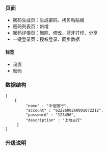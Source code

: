 ### 页面
- 密码生成页：生成密码、拷贝粘贴板
- 密码列表页：新增
- 密码详情页：删除、修改、蓝牙打印、分享
- 一键登录页：授权登录、同步数据

#### 标签
- 设置
- 密码

### 数据结构

```
[
    {
         "name" : "中信银行",
         "account" : "6222600260001072212",
         "password" : "123456",
         "description" : "上地支行"
     }
]
```
### 升级说明
